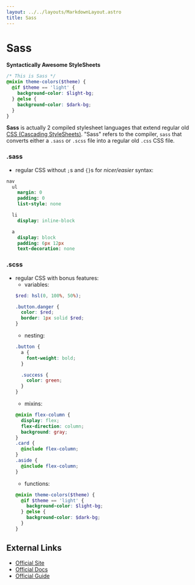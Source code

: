 ```yaml
---
layout: ../../layouts/MarkdownLayout.astro
title: Sass
---
```


# Sass
**Syntactically Awesome StyleSheets**
```scss
/* This is Sass */
@mixin theme-colors($theme) {
  @if $theme == 'light' {
    background-color: $light-bg;
  } @else {
    background-color: $dark-bg;
  }
}
```
**Sass** is actually 2  compiled stylesheet languages that extend regular old
[CSS (Cascading StyleSheets)](./css). "Sass" refers to the compiler, `sass` 
that converts either a `.sass` or `.scss` file into a regular old `.css` 
CSS file.

### .sass 
- regular CSS without `;`s and `{}`s for *nicer/easier* syntax:
```sass 
nav
  ul
    margin: 0
    padding: 0
    list-style: none

  li 
    display: inline-block

  a 
    display: block
    padding: 6px 12px
    text-decoration: none
```

### .scss
- regular CSS with bonus features:
  - variables: 
  ```scss
  $red: hsl(0, 100%, 50%);

  .button.danger {
    color: $red;
    border: 1px solid $red;
  }
  ```
  - nesting: 
  ```scss
  .button {
    a {
      font-weight: bold;
    }

    .success {
      color: green;
    }
  }
  ```
  - mixins:
  ```scss 
  @mixin flex-column {
    display: flex;
    flex-direction: column;
    background: gray;
  }
  .card {
    @include flex-column;
  }
  .aside {
    @include flex-column;
  }
  ```
  - functions:
  ```scss 
  @mixin theme-colors($theme) {
    @if $theme == 'light' {
      background-color: $light-bg;
    } @else {
      background-color: $dark-bg;
    }
  }
  ```

## External Links
- [Official Site](https://sass-lang.com/)
- [Official Docs](https://sass-lang.com/documentation/)
- [Official Guide](https://sass-lang.com/guide)

